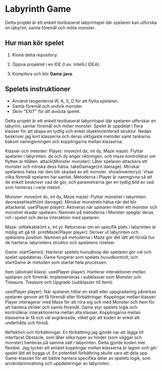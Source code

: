 # Labyrinth Game

Detta projekt är ett enkelt textbaserat labyrintspel där spelaren kan utforska en labyrint, samla föremål och möta monster.

## Hur man kör spelet

1. Klona detta repository:

2. Öppna projektet i en IDE (t.ex. IntelliJ IDEA).
3. Kompilera och kör **Game.java**.

## Spelets instruktioner
- Använd tangenterna W, A, S, D för att flytta spelaren.
- Samla föremål och undvik monster.
- Skriv "EXIT" för att avsluta spelet.


Detta projekt är ett enkelt textbaserat labyrintspel där spelaren utforskar en labyrint, samlar föremål och möter monster. Spelet är uppdelat i flera klasser för att skapa en tydlig och enkel objektorienterad struktur. Nedan beskriver jag kort klasserna och deras viktigaste metoder samt tankarna bakom namngivningen och kopplingarna mellan klasserna.

Klasser och metoder:
Player:
move(int dx, int dy, Maze maze): Flyttar spelaren i labyrinten. dx och dy anger riktningen, och maze kontrollerar om flytten är tillåten.
attack(Monster monster): Låter spelaren attackera ett monster och minska dess hälsa.
takeDamage(int damage): Minskar spelarens hälsa när den blir skadad av ett monster.
showInventory(): Visar vilka föremål spelaren har samlat.
Metoderna i Player är namngivna så att de enkelt beskriver vad de gör, och parametrarna ger en tydlig bild av vad som hanteras i varje metod.

Monster:
move(int dx, int dy, Maze maze): Flyttar monstret i labyrinten.
decreaseHealth(int damage): Minskar monstrets hälsa när det blir attackerat.
use(Player player): Aktiveras när spelaren möter ett monster och monstret skadar spelaren.
Namnen på metoderna i Monster speglar deras roll i spelet och deras interaktion med spelaren.

Maze:
isWalkable(int x, int y): Returnerar om en specifik plats i labyrinten är möjlig att gå till.
printMaze(Player player): Skriver ut labyrinten och spelarens position.
Namnen på metoderna i Maze gör det lätt att förstå hur de hanterar labyrintens struktur och spelarens rörelser.

Game:
startGame(): Hanterar spelets huvudloop där spelaren gör val och spelet uppdateras.
Game fungerar som spelets huvudkontroll, och startGame är metoden som startar hela processen.

Item (abstrakt klass):
use(Player player): Hanterar interaktioner mellan spelaren och föremål. Implementeras i subklasser som Monster och Treasure.
Treasure och Upgrade (subklasser till Item):

use(Player player): När spelaren hittar en skatt eller uppgradering påverkas spelaren genom att få föremål eller förbättringar.
Kopplingar mellan klasser:
Player interagerar med Maze för att röra sig och med Monster och Item för att hantera strider och samla föremål. Game styr spelets logik och kontrollerar interaktionerna mellan alla klasser. Kopplingarna mellan klasserna är få och väl avgränsade, vilket gör att koden är enkel att underhålla och förstå.

Reflektion och förbättringar:
En förbättring jag gjorde var att lägga till interfacet Obstacle, som låter olika typer av hinder (som väggar och monster) hanteras på samma sätt i labyrinten. Detta gjorde koden mer flexibel. Jag tycker att antalet kopplingar mellan klasserna är lagom och gör spelet lätt att bygga ut. En potentiell förbättring skulle vara att dela upp Game-klassen för att bättre hantera specifika delar av spelets logik, som användarinmatning och uppdateringar av labyrinten.
